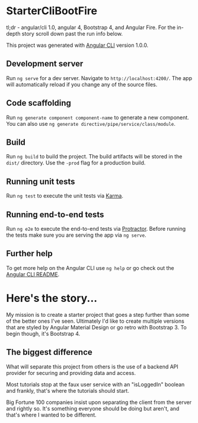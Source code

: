 # StarterCliBootFire

tl;dr - angular/cli 1.0, angular 4, Bootstrap 4, and Angular Fire. For the in-depth story scroll down past the
        run info below.

This project was generated with [Angular CLI](https://github.com/angular/angular-cli) version 1.0.0.

## Development server

Run `ng serve` for a dev server. Navigate to `http://localhost:4200/`. The app will automatically reload if you change any of the source files.

## Code scaffolding

Run `ng generate component component-name` to generate a new component. You can also use `ng generate directive/pipe/service/class/module`.

## Build

Run `ng build` to build the project. The build artifacts will be stored in the `dist/` directory. Use the `-prod` flag for a production build.

## Running unit tests

Run `ng test` to execute the unit tests via [Karma](https://karma-runner.github.io).

## Running end-to-end tests

Run `ng e2e` to execute the end-to-end tests via [Protractor](http://www.protractortest.org/).
Before running the tests make sure you are serving the app via `ng serve`.

## Further help

To get more help on the Angular CLI use `ng help` or go check out the [Angular CLI README](https://github.com/angular/angular-cli/blob/master/README.md).

# Here's the story...

My mission is to create a starter project that goes a step further than some of the better ones I've seen.
Ultimately I'd like to create multiple versions that are styled by Angular Material Design or go retro with Bootstrap 3. To begin though, it's Bootstrap 4.

## The biggest difference

What will separate this project from others is the use of a backend API provider for securing and providing data and access.

Most tutorials stop at the faux user service with an "isLoggedIn" boolean and frankly, that's where the 
tutorials should start.

Big Fortune 100 companies insist upon separating the client from the server and rightly so. It's something everyone should be doing but aren't, and that's where I wanted to be different.
